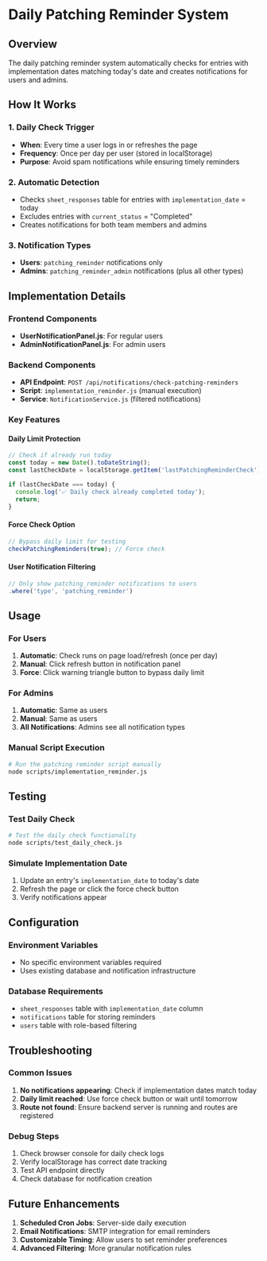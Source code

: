 # Daily Patching Reminder System

## Overview

The daily patching reminder system automatically checks for entries with implementation dates matching today's date and creates notifications for users and admins.

## How It Works

### 1. **Daily Check Trigger**
- **When**: Every time a user logs in or refreshes the page
- **Frequency**: Once per day per user (stored in localStorage)
- **Purpose**: Avoid spam notifications while ensuring timely reminders

### 2. **Automatic Detection**
- Checks `sheet_responses` table for entries with `implementation_date` = today
- Excludes entries with `current_status` = "Completed"
- Creates notifications for both team members and admins

### 3. **Notification Types**
- **Users**: `patching_reminder` notifications only
- **Admins**: `patching_reminder_admin` notifications (plus all other types)

## Implementation Details

### Frontend Components
- **UserNotificationPanel.js**: For regular users
- **AdminNotificationPanel.js**: For admin users

### Backend Components
- **API Endpoint**: `POST /api/notifications/check-patching-reminders`
- **Script**: `implementation_reminder.js` (manual execution)
- **Service**: `NotificationService.js` (filtered notifications)

### Key Features

#### Daily Limit Protection
```javascript
// Check if already run today
const today = new Date().toDateString();
const lastCheckDate = localStorage.getItem('lastPatchingReminderCheck');

if (lastCheckDate === today) {
  console.log('✅ Daily check already completed today');
  return;
}
```

#### Force Check Option
```javascript
// Bypass daily limit for testing
checkPatchingReminders(true); // Force check
```

#### User Notification Filtering
```javascript
// Only show patching_reminder notifications to users
.where('type', 'patching_reminder')
```

## Usage

### For Users
1. **Automatic**: Check runs on page load/refresh (once per day)
2. **Manual**: Click refresh button in notification panel
3. **Force**: Click warning triangle button to bypass daily limit

### For Admins
1. **Automatic**: Same as users
2. **Manual**: Same as users
3. **All Notifications**: Admins see all notification types

### Manual Script Execution
```bash
# Run the patching reminder script manually
node scripts/implementation_reminder.js
```

## Testing

### Test Daily Check
```bash
# Test the daily check functionality
node scripts/test_daily_check.js
```

### Simulate Implementation Date
1. Update an entry's `implementation_date` to today's date
2. Refresh the page or click the force check button
3. Verify notifications appear

## Configuration

### Environment Variables
- No specific environment variables required
- Uses existing database and notification infrastructure

### Database Requirements
- `sheet_responses` table with `implementation_date` column
- `notifications` table for storing reminders
- `users` table with role-based filtering

## Troubleshooting

### Common Issues
1. **No notifications appearing**: Check if implementation dates match today
2. **Daily limit reached**: Use force check button or wait until tomorrow
3. **Route not found**: Ensure backend server is running and routes are registered

### Debug Steps
1. Check browser console for daily check logs
2. Verify localStorage has correct date tracking
3. Test API endpoint directly
4. Check database for notification creation

## Future Enhancements

1. **Scheduled Cron Jobs**: Server-side daily execution
2. **Email Notifications**: SMTP integration for email reminders
3. **Customizable Timing**: Allow users to set reminder preferences
4. **Advanced Filtering**: More granular notification rules
